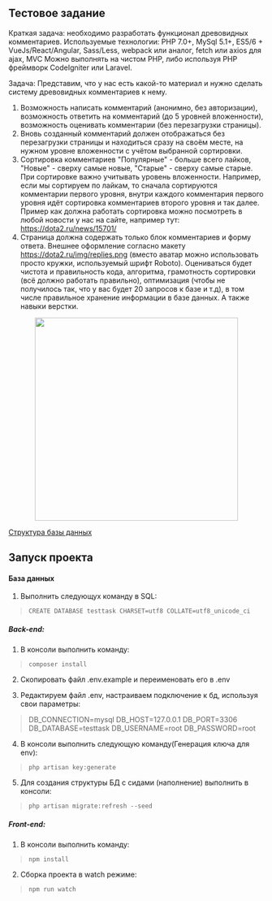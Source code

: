 ## Тестовое задание 

Краткая задача: необходимо разработать функционал древовидных комментариев.
Используемые технологии: PHP 7.0+, MySql 5.1+, ES5/6 + VueJs/React/Angular, Sass/Less, webpack или аналог, fetch или axios для ajax, MVC
Можно выполнять на чистом PHP, либо используя PHP фреймворк CodeIgniter или Laravel.

Задача:
Представим, что у нас есть какой-то материал и нужно сделать систему древовидных комментариев к нему.
1) Возможность написать комментарий (анонимно, без авторизации), возможность ответить на комментарий (до 5 уровней вложенности), возможность оценивать комментарии (без перезагрузки страницы).
2) Вновь созданный комментарий должен отображаться без перезагрузки страницы и находиться сразу на своём месте, на нужном уровне вложенности с учётом выбранной сортировки.
3) Сортировка комментариев "Популярные" - больше всего лайков, "Новые" - сверху самые новые, "Старые" - сверху самые старые. При сортировке важно учитывать уровень вложенности. Например, если мы сортируем по лайкам, то сначала сортируются комментарии первого уровня, внутри каждого комментария первого уровня идёт сортировка комментариев второго уровня и так далее. Пример как должна работать сортировка можно посмотреть в любой новости у нас на сайте, например тут: https://dota2.ru/news/15701/
4) Страница должна содержать только блок комментариев и форму ответа. Внешнее оформление согласно макету https://dota2.ru/img/replies.png (вместо аватар можно использовать просто кружки, используемый шрифт Roboto).
Оцениваться будет чистота и правильность кода, алгоритма, грамотность сортировки (всё должно работать правильно), оптимизация (чтобы не получилось так, что у вас будет 20 запросов к базе и т.д), в том числе правильное хранение информации в базе данных. А также навыки верстки.

<p align="center"><img src="https://dota2.ru/img/replies.png" width="400"></p>

[Структура базы данных](https://dbdiagram.io/d/5fad5aef3a78976d7b7ba7ef)

## Запуск проекта

#### База данных
 1. Выполнить следующух команду в SQL:
 >`CREATE DATABASE testtask CHARSET=utf8 COLLATE=utf8_unicode_ci`

##### Back-end:
 1. В консоли выполнить команду:
 >`composer install`
 
 2. Скопировать файл .env.example и переименовать его в .env

 3. Редактируем файл .env, настраиваем подключение к бд, используя свои параметры:
 >DB_CONNECTION=mysql
 >DB_HOST=127.0.0.1
 >DB_PORT=3306
 >DB_DATABASE=testtask
 >DB_USERNAME=root
 >DB_PASSWORD=root
 
 4. В консоли выполнить следующую команду(Генерация ключа для env):
 > `php artisan key:generate`
 
 5. Для создания структуры БД c сидами (наполнение) выполнить в консоли:
 > `php artisan migrate:refresh --seed`




##### Front-end:

 1. В консоли выполнить команду:
 >`npm install`
 
 2. Сборка проекта в watch режиме:
 >`npm run watch` 
